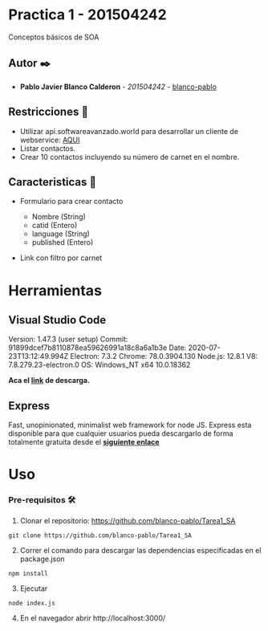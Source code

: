 # Practica 1 - 201504242

Conceptos básicos de SOA

## Autor ✒️

* **Pablo Javier Blanco Calderon** - *201504242* - [blanco-pablo](https://github.com/blanco-pablo)

## Restricciones 🚀

* Utilizar api.softwareavanzado.world para desarrollar un cliente de webservice: [AQUI](https://api.softwareavanzado.world/index.php?webserviceClient=administrator&webserviceVersion=1.0.0&option=contact&api=hal&format=doc)
* Listar contactos.
* Crear 10 contactos incluyendo su número de carnet en el nombre.

## Caracteristicas :necktie:

* Formulario para crear contacto
    * Nombre (String)
    * catid (Entero)
    * language (String)
    * published (Entero)

* Link con filtro por carnet

# Herramientas

## Visual Studio Code

Version: 1.47.3 (user setup)
Commit: 91899dcef7b8110878ea59626991a18c8a6a1b3e
Date: 2020-07-23T13:12:49.994Z
Electron: 7.3.2
Chrome: 78.0.3904.130
Node.js: 12.8.1
V8: 7.8.279.23-electron.0
OS: Windows_NT x64 10.0.18362

__Aca el [link](https://code.visualstudio.com/download) de descarga.__

## Express

Fast, unopinionated, minimalist web framework for node JS.
Express esta disponible para que cualquier usuarios pueda descargarlo de forma totalmente gratuita desde el __[siguiente enlace](https://www.npmjs.com/package/express)__

# Uso

### Pre-requisitos 🛠️

1. Clonar el repositorio: https://github.com/blanco-pablo/Tarea1_SA
```
git clone https://github.com/blanco-pablo/Tarea1_SA
```

2. Correr el comando para descargar las dependencias especificadas en el package.json
```
npm install
```

3. Ejecutar
```
node index.js
```
4. En el navegador abrir http://localhost:3000/

